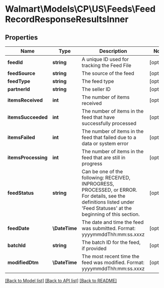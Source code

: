 # Walmart\Models\CP\US\Feeds\FeedRecordResponseResultsInner

## Properties

Name | Type | Description | Notes
------------ | ------------- | ------------- | -------------
**feedId** | **string** | A unique ID used for tracking the Feed File | [optional]
**feedSource** | **string** | The source of the feed | [optional]
**feedType** | **string** | The feed type | [optional]
**partnerId** | **string** | The seller ID | [optional]
**itemsReceived** | **int** | The number of items received | [optional]
**itemsSucceeded** | **int** | The number of items in the feed that have successfully processed | [optional]
**itemsFailed** | **int** | The number of items in the feed that failed due to a data or system error | [optional]
**itemsProcessing** | **int** | The number of items in the feed that are still in progress | [optional]
**feedStatus** | **string** | Can be one of the following: RECEIVED, INPROGRESS, PROCESSED, or ERROR. For details, see the definitions listed under 'Feed Statuses' at the beginning of this section. | [optional]
**feedDate** | **\DateTime** | The date and time the feed was submitted. Format: yyyymmddThh:mm:ss.xxxz | [optional]
**batchId** | **string** | The batch ID for the feed, if provided | [optional]
**modifiedDtm** | **\DateTime** | The most recent time the feed was modified. Format: yyyymmddThh:mm:ss.xxxz | [optional]


[[Back to Model list]](./) [[Back to API list]](../../../../../README.md#supported-apis) [[Back to README]](../../../../../README.md)
